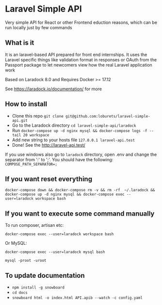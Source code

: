 # Laravel Simple API
Very simple API for React or other Frontend eduction reasons, which can be run locally just by few commands

## What is it

It is an laravel-based API prepared for front end internships. It uses the Laravel specific things like validation format in responses or OAuth from the Passport package to let newcomers view how the real Laravel application work

Based on Laradock 8.0 and Requires Docker >= 17.12

See https://laradock.io/documentation/ for more

## How to install

- Clone this repo `git clone git@github.com:loburets/laravel-simple-api.git`
- Go to the Laradock directory `cd laravel-simple-api/laradock`
- Run `docker-compose up -d nginx mysql && docker-compose logs -f --tail 20 workspace`
- Add new string to your hosts file `127.0.0.1 laravel-api.test`
- Done! See the http://laravel-api.test/

If you use windows also go to `laradock` directory, open .env and change the separator from ':' to ';'. You should have the following: `COMPOSE_PATH_SEPARATOR=;`

## If you want reset everything

`docker-compose down && docker-compose rm -v && rm -rf  ~/.laradock && docker-compose up -d nginx mysql && docker-compose exec --user=laradock workspace bash`

## If you want to execute some command manually

To run composer, artisan etc:

`docker-compose exec --user=laradock workspace bash`

Or MySQL:

`docker-compose exec --user=laradock mysql bash`

`mysql -proot -uroot`

## To update documentation

- `npm install -g snowboard`
- `cd docs`
- `snowboard html -o index.html API.apib --watch -c config.yaml`